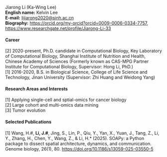Jiarong Li (Ka-Wing Lee)  
__English name:__ Kelvin Lee  
__E-mail:__ lijiarong2020@sinh.ac.cn  
__Biography:__ https://orcid.org/my-orcid?orcid=0009-0006-0334-7757, https://www.researchgate.net/profile/Jiarong-Li-33  

#### Career
[2] 2020-present, Ph.D. candidate in Computational Biology, Key Laboratory of Computational Biology, Shanghai Institute of Nutrition and Health, Chinese Academy of Sciences (Formerly known as CAS-MPG Partner Institute for Computational Biology, Supervisor: Hong Li, PhD.)  
[1] 2016-2020, B.S. in Biological Science, College of Life Science and Technology, Jinan University (Supervisor: Zhi Huang and Weidong Yang) 

#### Research Areas and Interests  
[1] Applying single-cell and sptial-omics for cancer biology  
[2] Large cohort and multi-omics data mining  
[3] Tumor evolution  

#### Selected Publications  
[1] Wang, H.#, __Li, J.#__, Jing, S., Lin, P., Qiu, Y., Yan, X., Yuan, J., Tang, Z., Li, Y., Zhang, H., Chen, Y., Wang, Z., & Li, H.* (2025). SOAPy: a Python package to dissect spatial architecture, dynamics, and communication. Genome biology, 26(1), 80. https://doi.org/10.1186/s13059-025-03550-5
